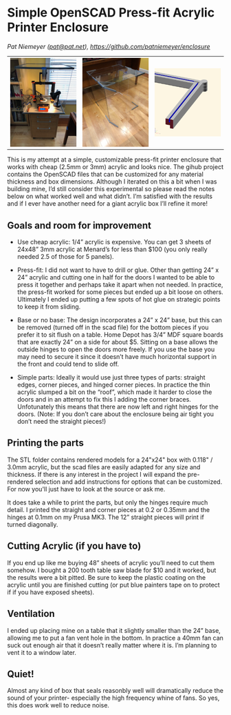 
# Simple OpenSCAD Press-fit Acrylic Printer Enclosure
_Pat Niemeyer (pat@pat.net), https://github.com/patniemeyer/enclosure_

<table>
  <tr>
    <th>
      <img src="Media/box1.jpg" width="220"/>
    </th>
    <th>
      <img src="Media/doors3.jpg" width="220"/>
    </th>
    <th>
    <img src="Media/shot7.png" width="220"/>
    </th>
  </tr>
</table>

This is my attempt at a simple, customizable press-fit printer enclosure that works with cheap (2.5mm or 3mm) acrylic and looks nice. The gihub project contains the OpenSCAD files that can be customized for any material thickness and box dimensions. Although I iterated on this a bit when I was building mine, I’d still consider this experimental so please read the notes below on what worked well and what didn’t.  I’m satisfied with the results and if I ever have another need for a giant acrylic box I’ll refine it more!

## Goals and room for improvement

* Use cheap acrylic:  1/4” acrylic is expensive.   You can get 3 sheets of 24x48” 3mm acrylic at Menard’s for less than $100 (you only really needed 2.5 of those for 5 panels). 

* Press-fit:  I did not want to have to drill or glue.  Other than getting 24” x 24” acrylic and cutting one in half for the doors I wanted to be able to press it together and perhaps take it apart when not needed.  In practice, the press-fit worked for some pieces but ended up a bit loose on others.  Ultimately I ended up putting a few spots of hot glue on strategic points to keep it from sliding.

* Base or no base:  The design incorporates a 24” x 24” base, but this can be removed (turned off in the scad file) for the bottom pieces if you prefer it to sit flush on a table.  Home Depot has 3/4” MDF square boards that are exactly 24” on a side for about $5. Sitting on a base allows the outside hinges to open the doors more freely.   If you use the base you may need to secure it since it doesn’t have much horizontal support in the front and could tend to slide off.

* Simple parts: Ideally it would use just three types of parts: straight edges, corner pieces, and hinged corner pieces.  In practice the thin acrylic slumped a bit on the “roof”, which made it harder to close the doors and in an attempt to fix this I adding the corner braces.  Unfotunately this means that there are now left and right hinges for the doors.   (Note: If you don’t care about the enclosure being air tight you don’t need the straight pieces!)

## Printing the parts 

The STL folder contains rendered models for a 24"x24" box with 0.118" / 3.0mm acrylic, but the scad files are easily adapted for any size and thickness.  If there is any interest in the project I will expand the pre-rendered selection and add instructions for options that can be customized. For now you'll just have to look at the source or ask me.

It does take a while to print the parts, but only the hinges require much detail.  I printed the straight and corner pieces at 0.2 or 0.35mm and the hinges at 0.1mm on my Prusa MK3.  The 12” straight pieces will print if turned diagonally.

## Cutting Acrylic (if you have to) 
If you end up like me buying 48” sheets of acrylic you’ll need to cut them somehow.  I bought a 200 tooth table saw blade for $10 and it worked, but the results were a bit pitted.  Be sure to keep the plastic coating on the acrylic until you are finished cutting (or put blue painters tape on to protect if if you have exposed sheets).

## Ventilation 
I ended up placing mine on a table that it slightly smaller than the 24” base, allowing me to put a fan vent hole in the bottom.  In practice a 40mm fan can suck out enough air that it doesn’t really matter where it is.  I’m planning to vent it to a window later.

## Quiet!
Almost any kind of box that seals reasonbly well will dramatically reduce the sound of your printer- especially the high frequency whine of fans.  So yes, this does work well to reduce noise.



